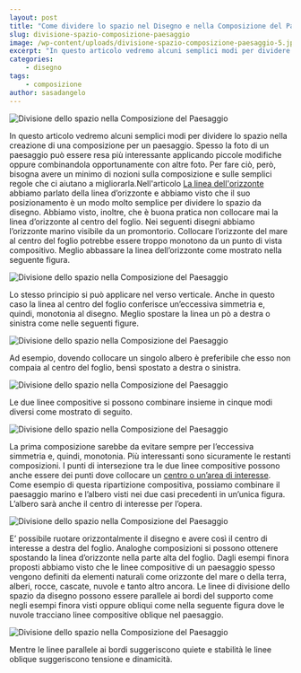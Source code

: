 ```yaml
---
layout: post
title: "Come dividere lo spazio nel Disegno e nella Composizione del Paesaggio"
slug: divisione-spazio-composizione-paesaggio
image: /wp-content/uploads/divisione-spazio-composizione-paesaggio-5.jpg
excerpt: "In questo articolo vedremo alcuni semplici modi per dividere lo spazio nella creazione di una composizione per un paesaggio. Spesso la foto di un"
categories:
    - disegno
tags:
    - composizione
author: sasadangelo
---
```


![Divisione dello spazio nella Composizione del Paesaggio](https://www.disegnoepittura.it/wp-content/uploads/divisione-spazio-composizione-paesaggio-5.jpg "Divisione dello spazio nella Composizione del Paesaggio")

In questo articolo vedremo alcuni semplici modi per dividere lo spazio nella creazione di una composizione per un paesaggio. Spesso la foto di un paesaggio può essere resa più interessante applicando piccole modifiche oppure combinandola opportunamente con altre foto. Per fare ciò, però, bisogna avere un minimo di nozioni sulla composizione e sulle semplici regole che ci aiutano a migliorarla.Nell'articolo [La linea dell'orizzonte](https://www.disegnoepittura.it/linea-orizzonte/) abbiamo parlato della linea d’orizzonte e abbiamo visto che il suo posizionamento è un modo molto semplice per dividere lo spazio da disegno. Abbiamo visto, inoltre, che è buona pratica non collocare mai la linea d’orizzonte al centro del foglio. Nei seguenti disegni abbiamo l’orizzonte marino visibile da un promontorio. Collocare l’orizzonte del mare al centro del foglio potrebbe essere troppo monotono da un punto di vista compositivo. Meglio abbassare la linea dell’orizzonte come mostrato nella seguente figura.

![Divisione dello spazio nella Composizione del Paesaggio](https://www.disegnoepittura.it/wp-content/uploads/divisione-spazio-composizione-paesaggio-1.jpg "Divisione dello spazio nella Composizione del Paesaggio")

Lo stesso principio si può applicare nel verso verticale. Anche in questo caso la linea al centro del foglio conferisce un’eccessiva simmetria e, quindi, monotonia al disegno. Meglio spostare la linea un pò a destra o sinistra come nelle seguenti figure.

![Divisione dello spazio nella Composizione del Paesaggio](https://www.disegnoepittura.it/wp-content/uploads/divisione-spazio-composizione-paesaggio-2.jpg "Divisione dello spazio nella Composizione del Paesaggio")

Ad esempio, dovendo collocare un singolo albero è preferibile che esso non compaia al centro del foglio, bensì spostato a destra o sinistra.

![Divisione dello spazio nella Composizione del Paesaggio](https://www.disegnoepittura.it/wp-content/uploads/divisione-spazio-composizione-paesaggio-3.jpg "Divisione dello spazio nella Composizione del Paesaggio")

Le due linee compositive si possono combinare insieme in cinque modi diversi come mostrato di seguito.

![Divisione dello spazio nella Composizione del Paesaggio](https://www.disegnoepittura.it/wp-content/uploads/divisione-spazio-composizione-paesaggio-4.jpg "Divisione dello spazio nella Composizione del Paesaggio")

La prima composizione sarebbe da evitare sempre per l’eccessiva simmetria e, quindi, monotonia. Più interessanti sono sicuramente le restanti composizioni. I punti di intersezione tra le due linee compositive possono anche essere dei punti dove collocare un [centro o un’area di interesse](https://www.disegnoepittura.it/punti-aree-focali/). Come esempio di questa ripartizione compositiva, possiamo combinare il paesaggio marino e l’albero visti nei due casi precedenti in un’unica figura. L’albero sarà anche il centro di interesse per l’opera.

![Divisione dello spazio nella Composizione del Paesaggio](https://www.disegnoepittura.it/wp-content/uploads/divisione-spazio-composizione-paesaggio-5.jpg "Divisione dello spazio nella Composizione del Paesaggio")

E’ possibile ruotare orizzontalmente il disegno e avere così il centro di interesse a destra del foglio. Analoghe composizioni si possono ottenere spostando la linea d’orizzonte nella parte alta del foglio. Dagli esempi finora proposti abbiamo visto che le linee compositive di un paesaggio spesso vengono definiti da elementi naturali come orizzonte del mare o della terra, alberi, rocce, cascate, nuvole e tanto altro ancora. Le linee di divisione dello spazio da disegno possono essere parallele ai bordi del supporto come negli esempi finora visti oppure obliqui come nella seguente figura dove le nuvole tracciano linee compositive oblique nel paesaggio.

![Divisione dello spazio nella Composizione del Paesaggio](https://www.disegnoepittura.it/wp-content/uploads/divisione-spazio-composizione-paesaggio-7.jpg "Divisione dello spazio nella Composizione del Paesaggio")

Mentre le linee parallele ai bordi suggeriscono quiete e stabilità le linee oblique suggeriscono tensione e dinamicità.
